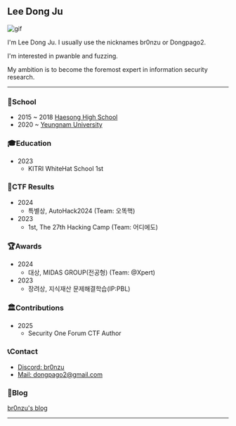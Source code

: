 ## Lee Dong Ju
![gif](https://media.giphy.com/media/v1.Y2lkPTc5MGI3NjExaTFwbTRqMnA2NmlvZ3JkdDZkMWhnem92eThwc3g4YXo1NWtxYnh0eCZlcD12MV9pbnRlcm5hbF9naWZfYnlfaWQmY3Q9Zw/r86PNgw8iI4WA/giphy.gif)

I'm Lee Dong Ju. I usually use the nicknames br0nzu or Dongpago2. 

I'm interested in pwanble and fuzzing.

My ambition is to become the foremost expert in information security research.

---

### 🏫School
- 2015 ~ 2018 [Haesong High School](https://haeseong-h.gne.go.kr/haeseong-h/main.do)
- 2020 ~ [Yeungnam University](https://www.yu.ac.kr/main/index.do)

### 🎓Education
- 2023
    - KITRI WhiteHat School 1st

### 🚩CTF Results
- 2024
    - 특별상, AutoHack2024 (Team: 오똑핵)
- 2023
    - 1st, The 27th Hacking Camp (Team: 어디에도)

### 🏆Awards
- 2024
    - 대상, MIDAS GROUP(전공형) (Team: @Xpert)
- 2023
    - 장려상, 지식재산 문제해결학습(IP:PBL) 

### 🏛️Contributions
- 2025
    - Security One Forum CTF Author

### 📞Contact
- <a href="https://www.discord.com/users/992834301752262656">Discord: br0nzu</a><br>
- <a href="mailto:dongpago2@gmail.com">Mail: dongpago2@gmail.com</a>

### 👀Blog
[br0nzu's blog](https://br0nzu.github.io/)

---
